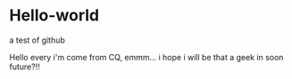 # Hello-world
a test of github

Hello every i'm come from CQ, emmm... i hope i will be that a geek in soon future?!!
